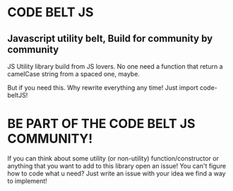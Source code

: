 # CODE BELT JS

## Javascript utility belt, Build for community by community

JS Utility library build from JS lovers.
No one need a function that return a camelCase string from a spaced one, maybe.

But if you need this. Why rewrite everything any time!
Just import code-beltJS!

# BE PART OF THE CODE BELT JS COMMUNITY!

If you can think about some utility (or non-utility) function/constructor or anything that you want to add to this library open an issue!
You can't figure how to code what u need? Just write an issue with your idea we find a way to implement!
